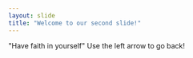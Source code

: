 ```yaml
---
layout: slide
title: "Welcome to our second slide!"
---
```

"Have faith in yourself"
Use the left arrow to go back!
